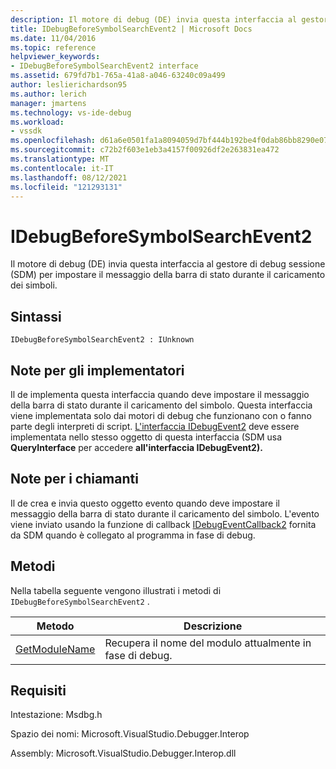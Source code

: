 ```yaml
---
description: Il motore di debug (DE) invia questa interfaccia al gestore di debug sessione (SDM) per impostare il messaggio della barra di stato durante il caricamento dei simboli.
title: IDebugBeforeSymbolSearchEvent2 | Microsoft Docs
ms.date: 11/04/2016
ms.topic: reference
helpviewer_keywords:
- IDebugBeforeSymbolSearchEvent2 interface
ms.assetid: 679fd7b1-765a-41a8-a046-63240c09a499
author: leslierichardson95
ms.author: lerich
manager: jmartens
ms.technology: vs-ide-debug
ms.workload:
- vssdk
ms.openlocfilehash: d61a6e0501fa1a8094059d7bf444b192be4f0dab86bb8290e078fe5444ece0e4
ms.sourcegitcommit: c72b2f603e1eb3a4157f00926df2e263831ea472
ms.translationtype: MT
ms.contentlocale: it-IT
ms.lasthandoff: 08/12/2021
ms.locfileid: "121293131"
---
```

# <a name="idebugbeforesymbolsearchevent2"></a>IDebugBeforeSymbolSearchEvent2
Il motore di debug (DE) invia questa interfaccia al gestore di debug sessione (SDM) per impostare il messaggio della barra di stato durante il caricamento dei simboli.

## <a name="syntax"></a>Sintassi

```
IDebugBeforeSymbolSearchEvent2 : IUnknown
```

## <a name="notes-for-implementers"></a>Note per gli implementatori
 Il de implementa questa interfaccia quando deve impostare il messaggio della barra di stato durante il caricamento del simbolo. Questa interfaccia viene implementata solo dai motori di debug che funzionano con o fanno parte degli interpreti di script. [L'interfaccia IDebugEvent2](../../../extensibility/debugger/reference/idebugevent2.md) deve essere implementata nello stesso oggetto di questa interfaccia (SDM usa **QueryInterface** per accedere **all'interfaccia IDebugEvent2).**

## <a name="notes-for-callers"></a>Note per i chiamanti
 Il de crea e invia questo oggetto evento quando deve impostare il messaggio della barra di stato durante il caricamento del simbolo. L'evento viene inviato usando la funzione di callback [IDebugEventCallback2](../../../extensibility/debugger/reference/idebugeventcallback2.md) fornita da SDM quando è collegato al programma in fase di debug.

## <a name="methods"></a>Metodi
 Nella tabella seguente vengono illustrati i metodi di `IDebugBeforeSymbolSearchEvent2` .

|Metodo|Descrizione|
|------------|-----------------|
|[GetModuleName](../../../extensibility/debugger/reference/idebugbeforesymbolsearchevent2-getmodulename.md)|Recupera il nome del modulo attualmente in fase di debug.|

## <a name="requirements"></a>Requisiti
 Intestazione: Msdbg.h

 Spazio dei nomi: Microsoft.VisualStudio.Debugger.Interop

 Assembly: Microsoft.VisualStudio.Debugger.Interop.dll
